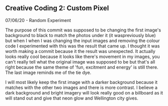 ## Creative Coding 2: Custom Pixel

07/06/20 - Random Experiment

The purpose of this commit was supposed to be changing the first image's background to black to match the photos under it (it waspreviously blue) but when I when I was changing the input images and removing the colour code I experimented with this was the result that came up.
I thought it was worth making a commit because it the result was unexpected. It actually looks really cool because it looks like there's movement in my images, you can't really tell what the original image was supposed to be but that's all right because the same theme of 'fun, excitment and energy' is still there. The last image reminds me of the tie dye.

I will most likely keep the first image with a darker background because it matches with the other two images and there is more contrast. I believe a dark background and bright imagery will look really good on a billboard as it will stand out and give that neon glow and Wellington city gives.





